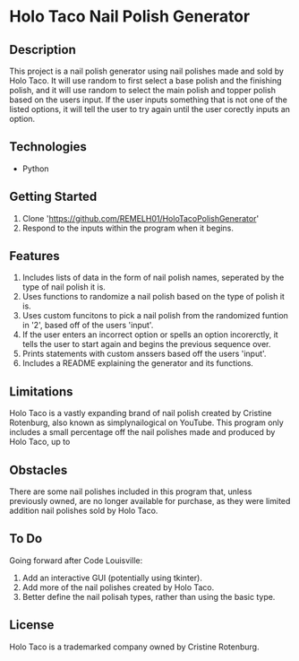 # Holo Taco Nail Polish Generator

## Description

This project is a nail polish generator using nail polishes made and sold by Holo Taco. It will use random to first select a base polish and the finishing polish, and it will use random to select the main polish and topper polish based on the users input. If the user inputs something that is not one of the listed options, it will tell the user to try again until the user corectly inputs an option. 

## Technologies
- Python

## Getting Started

1. Clone 'https://github.com/REMELH01/HoloTacoPolishGenerator'
2. Respond to the inputs within the program when it begins.

## Features

1. Includes lists of data in the form of nail polish names, seperated by the type of nail polish it is.
2. Uses functions to randomize a nail polish based on the type of polish it is.
3. Uses custom funcitons to pick a nail polish from the randomized funtion in '2', based off of the users 'input'.
4. If the user enters an incorrect option or spells an option incorerctly, it tells the user to start again and begins the previous sequence over.
5. Prints statements with custom anssers based off the users 'input'. 
6. Includes a README explaining the generator and its functions.

## Limitations

Holo Taco is a vastly expanding brand of nail polish created by Cristine Rotenburg, also known as simplynailogical on YouTube. This program only includes a small percentage off the nail polishes made and produced by Holo Taco, up to 

## Obstacles

There are some nail polishes included in this program that, unless previously owned, are no longer available for purchase, as they were limited addition nail polishes sold by Holo Taco. 

## To Do
Going forward after Code Louisville:
1. Add an interactive GUI (potentially using tkinter).
2. Add more of the nail polishes created by Holo Taco.
3. Better define the nail polisah types, rather than using the basic type.

## License 
Holo Taco is a trademarked company owned by Cristine Rotenburg.